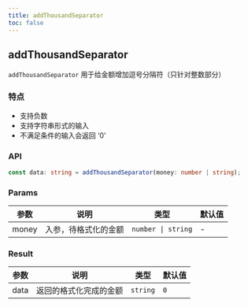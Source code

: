 ```yaml
---
title: addThousandSeparator
toc: false
---
```


## addThousandSeparator

`addThousandSeparator` 用于给金额增加逗号分隔符（只针对整数部分）

### 特点

- 支持负数
- 支持字符串形式的输入
- 不满足条件的输入会返回 ‘0’

<!-- 通过 code 标签配置 -->
<code src="./demo.tsx"></code>

### API

```typescript
const data: string = addThousandSeparator(money: number | string);
```


### Params

| 参数  | 说明                 | 类型               | 默认值 |
| ----- | -------------------- | ------------------ | ------ |
| money | 入参，待格式化的金额 | `number \| string` | -      |

### Result

| 参数 | 说明                   | 类型     | 默认值 |
| ---- | ---------------------- | -------- | ------ |
| data | 返回的格式化完成的金额 | `string` | `0`    |
